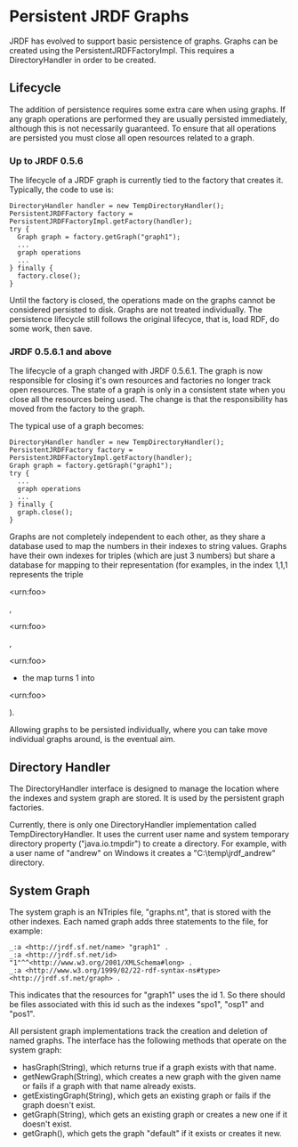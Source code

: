 # Persistent JRDF Graphs #

JRDF has evolved to support basic persistence of graphs.  Graphs can be created using the PersistentJRDFFactoryImpl.  This requires a DirectoryHandler in order to be created.

## Lifecycle ##

The addition of persistence requires some extra care when using graphs.  If any graph operations are performed they are usually persisted immediately, although this is not necessarily guaranteed.  To ensure that all operations are persisted you must close all open resources related to a graph.

### Up to JRDF 0.5.6 ###
The lifecycle of a JRDF graph is currently tied to the factory that creates it.  Typically, the code to use is:
```
DirectoryHandler handler = new TempDirectoryHandler();
PersistentJRDFFactory factory = PersistentJRDFFactoryImpl.getFactory(handler);
try {
  Graph graph = factory.getGraph("graph1");
  ...
  graph operations
  ...
} finally {
  factory.close();
}
```

Until the factory is closed, the operations made on the graphs cannot be considered persisted to disk.  Graphs are not treated individually.  The persistence lifecycle still follows the original lifecyce, that is, load RDF, do some work, then save.

### JRDF 0.5.6.1 and above ###

The lifecycle of a graph changed with JRDF 0.5.6.1.  The graph is now responsible for closing it's own resources and factories no longer track open resources.  The state of a graph is only in a consistent state when you close all the resources being used.  The change is that the responsibility has moved from the factory to the graph.

The typical use of a graph becomes:
```
DirectoryHandler handler = new TempDirectoryHandler();
PersistentJRDFFactory factory = PersistentJRDFFactoryImpl.getFactory(handler);
Graph graph = factory.getGraph("graph1");
try {
  ...
  graph operations
  ...
} finally {
  graph.close();
}
```

Graphs are not completely independent to each other, as they share a database used to map the numbers in their indexes to string values.  Graphs have their own indexes for triples (which are just 3 numbers) but share a database for mapping to their representation (for examples, in the index 1,1,1 represents the triple 

&lt;urn:foo&gt;

, 

&lt;urn:foo&gt;

, 

&lt;urn:foo&gt;

 - the map turns 1 into 

&lt;urn:foo&gt;

).

Allowing graphs to be persisted individually, where you can take move individual graphs around, is the eventual aim.

## Directory Handler ##
The DirectoryHandler interface is designed to manage the location where the indexes and system graph are stored.  It is used by the persistent graph factories.

Currently, there is only one DirectoryHandler implementation called TempDirectoryHandler.  It uses the current user name and system temporary directory property ("java.io.tmpdir") to create a directory.  For example, with a user name of "andrew" on Windows it creates a "C:\temp\jrdf\_andrew" directory.

## System Graph ##

The system graph is an NTriples file, "graphs.nt", that is stored with the other indexes.  Each named graph adds three statements to the file, for example:
```
_:a <http://jrdf.sf.net/name> "graph1" .
_:a <http://jrdf.sf.net/id> "1"^^<http://www.w3.org/2001/XMLSchema#long> .
_:a <http://www.w3.org/1999/02/22-rdf-syntax-ns#type> <http://jrdf.sf.net/graph> .
```

This indicates that the resources for "graph1" uses the id 1.  So there should be files associated with this id such as the indexes "spo1", "osp1" and "pos1".

All persistent graph implementations track the creation and deletion of named graphs.  The interface has the following methods that operate on the system graph:
  * hasGraph(String), which returns true if a graph exists with that name.
  * getNewGraph(String), which creates a new graph with the given name or fails if a graph with that name already exists.
  * getExistingGraph(String), which gets an existing graph or fails if the graph doesn't exist.
  * getGraph(String), which gets an existing graph or creates a new one if it doesn't exist.
  * getGraph(), which gets the graph "default" if it exists or creates it new.